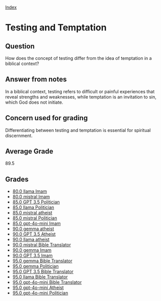 
[Index](../index.md)
# Testing and Temptation
## Question
How does the concept of testing differ from the idea of temptation in a biblical context?

## Answer from notes
In a biblical context, testing refers to difficult or painful experiences that reveal strengths and weaknesses, while temptation is an invitation to sin, which God does not initiate.

## Concern used for grading
Differentiating between testing and temptation is essential for spiritual discernment.

## Average Grade
89.5

## Grades
 * [80.0 llama Imam](../answers/llama_Imam/Testing_and_Temptation.md)
 * [80.0 mistral Imam](../answers/mistral_Imam/Testing_and_Temptation.md)
 * [85.0 GPT 3.5 Politician](../answers/GPT_3.5_Politician/Testing_and_Temptation.md)
 * [85.0 llama Politician](../answers/llama_Politician/Testing_and_Temptation.md)
 * [85.0 mistral atheist](../answers/mistral_atheist/Testing_and_Temptation.md)
 * [85.0 mistral Politician](../answers/mistral_Politician/Testing_and_Temptation.md)
 * [85.0 gpt-4o-mini Imam](../answers/gpt-4o-mini_Imam/Testing_and_Temptation.md)
 * [90.0 gemma atheist](../answers/gemma_atheist/Testing_and_Temptation.md)
 * [90.0 GPT 3.5 Atheist](../answers/GPT_3.5_Atheist/Testing_and_Temptation.md)
 * [90.0 llama atheist](../answers/llama_atheist/Testing_and_Temptation.md)
 * [90.0 mistral Bible Translator](../answers/mistral_Bible_Translator/Testing_and_Temptation.md)
 * [90.0 gemma Imam](../answers/gemma_Imam/Testing_and_Temptation.md)
 * [90.0 GPT 3.5 Imam](../answers/GPT_3.5_Imam/Testing_and_Temptation.md)
 * [95.0 gemma Bible Translator](../answers/gemma_Bible_Translator/Testing_and_Temptation.md)
 * [95.0 gemma Politician](../answers/gemma_Politician/Testing_and_Temptation.md)
 * [95.0 GPT 3.5 Bible Translator](../answers/GPT_3.5_Bible_Translator/Testing_and_Temptation.md)
 * [95.0 llama Bible Translator](../answers/llama_Bible_Translator/Testing_and_Temptation.md)
 * [95.0 gpt-4o-mini Bible Translator](../answers/gpt-4o-mini_Bible_Translator/Testing_and_Temptation.md)
 * [95.0 gpt-4o-mini Atheist](../answers/gpt-4o-mini_Atheist/Testing_and_Temptation.md)
 * [95.0 gpt-4o-mini Politician](../answers/gpt-4o-mini_Politician/Testing_and_Temptation.md)
